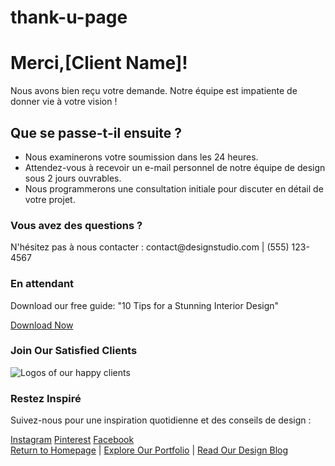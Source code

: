 # thank-u-page
<div class="thank-you-container">
  <h1>Merci,[Client Name]!</h1>
  
  <p>Nous avons bien reçu votre demande. Notre équipe est impatiente de donner vie à votre vision !</p>
  
  <h2>Que se passe-t-il ensuite ?</h2>
  <ul>
    <li>Nous examinerons votre soumission dans les 24 heures.</li>
    <li>Attendez-vous à recevoir un e-mail personnel de notre équipe de design sous 2 jours ouvrables.</li>
    <li>Nous programmerons une consultation initiale pour discuter en détail de votre projet.</li>
  </ul>
  
  <div class="contact-info">
    <h3>Vous avez des questions ?</h3>
    <p>N'hésitez pas à nous contacter : contact@designstudio.com | (555) 123-4567</p>
  </div>
  
  <div class="value-add">
    <h3>En attendant</h3>
    <p>Download our free guide: "10 Tips for a Stunning Interior Design"</p>
    <a href="#" class="button">Download Now</a>
  </div>
  
  <div class="social-proof">
    <h3>Join Our Satisfied Clients</h3>
    <img src="client-logos.png" alt="Logos of our happy clients">
  </div>
  
  <div class="cta-section">
    <h3>Restez Inspiré</h3>
    <p>Suivez-nous pour une inspiration quotidienne et des conseils de design :</p>
    <a href="#" class="social-icon">Instagram</a>
    <a href="#" class="social-icon">Pinterest</a>
    <a href="#" class="social-icon">Facebook</a>
  </div>
  
  <nav>
    <a href="/">Return to Homepage</a> | 
    <a href="/portfolio">Explore Our Portfolio</a> | 
    <a href="/blog">Read Our Design Blog</a>
  </nav>
</div>
